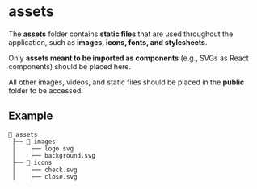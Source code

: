 # assets

The **assets** folder contains **static files** that are used throughout the application, such as **images, icons, fonts, and stylesheets**.

Only **assets meant to be imported as components** (e.g., SVGs as React components) should be placed here.

All other images, videos, and static files should be placed in the **public** folder to be accessed.

## Example

```plaintext
📁 assets
 ├── 📁 images
 │    ├── logo.svg
 │    ├── background.svg
 ├── 📁 icons
 │    ├── check.svg
 │    ├── close.svg
```
